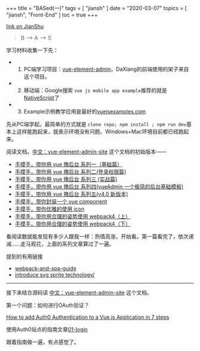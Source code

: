 +++
title = "BASed(一)"
tags = [
    "jiansh"
]
date = "2020-03-07"
topics = [
    "jiansh",
    "Front-End"
]
toc = true
+++



[link on JianShu](https://www.jianshu.com/p/fe87180af541)

>B --> A --> S

学习材料收集一下先：

- 1. PC端学习项目：[vue-element-admin](https://github.com/PanJiaChen/vue-element-admin)，DaXiang的前端使用的架子来自这个项目。
- 2. 移动端：Google搜索 `vue js mobile app example`推荐的就是 [NativeScript](https://github.com/NativeScript/NativeScript)了
- 3. Example示例教学应用是最好的[vuejsexamples.com](https://vuejsexamples.com/tag/mobile/)

先从PC端学起。最简单的方式就是 `clone repo; npm install ; npm run dev`基本上这样能跑起来，就表示环境没有问题。Windows+Mac环境目前都已经跑起来。

阅读文档。[中文：vue-element-admin-site](https://panjiachen.github.io/vue-element-admin-site/zh) 这个文档的初始版本——

*   [手摸手，带你用 vue 撸后台 系列一（基础篇）](https://juejin.im/post/59097cd7a22b9d0065fb61d2)
*   [手摸手，带你用 vue 撸后台 系列二(登录权限篇)](https://juejin.im/post/591aa14f570c35006961acac)
*   [手摸手，带你用 vue 撸后台 系列三 (实战篇)](https://juejin.im/post/593121aa0ce4630057f70d35)
*   [手摸手，带你用 vue 撸后台 系列四(vueAdmin 一个极简的后台基础模板)](https://juejin.im/post/595b4d776fb9a06bbe7dba56)
*   [手摸手，带你用 vue 撸后台 系列五(v4.0 新版本)](https://juejin.im/post/5c92ff94f265da6128275a85)
*   [手摸手，带你封装一个 vue component](https://segmentfault.com/a/1190000009090836)
*   [手摸手，带你优雅的使用 icon](https://juejin.im/post/59bb864b5188257e7a427c09)
*   [手摸手，带你用合理的姿势使用 webpack4（上）](https://juejin.im/post/5b56909a518825195f499806)
*   [手摸手，带你用合理的姿势使用 webpack4（下）](https://juejin.im/post/5b5d6d6f6fb9a04fea58aabc)

看阅读数就能发现有多少人跟我一样：热情高涨，开始看。第一篇看完了，依次递减……走马观花，上面的系列文章算过了一遍。

提到的有用链接  
- [webpack-and-spa-guide](https://github.com/wallstreetcn/webpack-and-spa-guide)  
- [introduce svg sprite technology/](https://www.zhangxinxu.com/wordpress/2014/07/introduce-svg-sprite-technology/)

---

接下来结合源码读 [中文：vue-element-admin-site](https://panjiachen.github.io/vue-element-admin-site/zh) 这个文档。

第一个问题：如何进行OAuth验证？

[How to add Auth0 Authentication to a Vue.js Application in 7 steps](https://www.storyblok.com/tp/how-to-auth0-vuejs-authentication)

使用Auth0站点的指南文章[01-login](https://auth0.com/docs/quickstart/spa/vuejs/01-login)

跟着指南做一遍，有点感觉了。 

